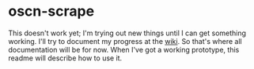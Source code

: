 # oscn-scrape
This doesn't work yet; I'm trying out new things until I can get something working. I'll try to document my progress at the [wiki](https://github.com/chimchim237/oscn-scrape/wiki). So that's where all documentation will be for now. When I've got a working prototype, this readme will describe how to use it.
